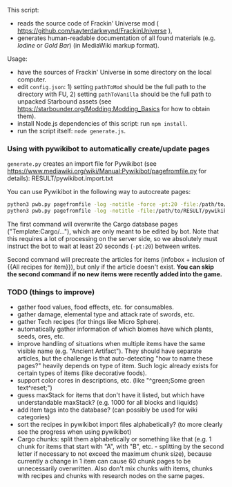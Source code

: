 This script:
- reads the source code of Frackin' Universe mod ( https://github.com/sayterdarkwynd/FrackinUniverse ),
- generates human-readable documentation of all found materials (e.g. *Iodine* or *Gold Bar*) (in MediaWiki markup format).

Usage:
- have the sources of Frackin' Universe in some directory on the local computer.
- edit `config.json`: 1) setting `pathToMod` should be the full path to the directory with FU, 2) setting `pathToVanilla` should be the full path to unpacked Starbound assets (see https://starbounder.org/Modding:Modding_Basics for how to obtain them).
- install Node.js dependencies of this script: run `npm install`.
- run the script itself: `node generate.js`.

### Using with pywikibot to automatically create/update pages

`generate.py` creates an import file for Pywikibot (see https://www.mediawiki.org/wiki/Manual:Pywikibot/pagefromfile.py for details): RESULT/pywikibot.import.txt

You can use Pywikibot in the following way to autocreate pages:
```bash
python3 pwb.py pagefromfile -log -notitle -force -pt:20 -file:/path/to/RESULT/pywikibot/cargoDatabase.import.txt
python3 pwb.py pagefromfile -log -notitle -file:/path/to/RESULT/pywikibot/precreateArticles.import.txt
```

The first command will overwrite the Cargo database pages ("Template:Cargo/..."), which are only meant to be edited by bot. Note that this requires a lot of processing on the server side, so we absolutely must instruct the bot to wait at least 20 seconds (`-pt:20`) between writes.

Second command will precreate the articles for items (infobox + inclusion of {{All recipes for item}}), but only if the article doesn't exist. **You can skip the second command if no new items were recently added into the game.**

### TODO (things to improve)

- gather food values, food effects, etc. for consumables.
- gather damage, elemental type and attack rate of swords, etc.
- gather Tech recipes (for things like Micro Sphere).
- automatically gather information of which biomes have which plants, seeds, ores, etc.
- improve handling of situations when multiple items have the same visible name (e.g. "Ancient Artifact"). They should have separate articles, but the challenge is that auto-detecting "how to name these pages?" heavily depends on type of item. Such logic already exists for certain types of items (like decorative foods).
- support color cores in descriptions, etc. (like "^green;Some green text^reset;")
- guess maxStack for items that don't have it listed, but which have understandable maxStack? (e.g. 1000 for all blocks and liquids)
- add item tags into the database? (can possibly be used for wiki categories)
- sort the recipes in pywikibot import files alphabetically? (to more clearly see the progress when using pywikibot)
- Cargo chunks: split them alphabetically or something like that (e.g. 1 chunk for items that start with "A", with "B", etc. - splitting by the second letter if necessary to not exceed the maximum chunk size), because currently a change in 1 item can cause 60 chunk pages to be unnecessarily overwritten. Also don't mix chunks with items, chunks with recipes and chunks with research nodes on the same pages.
